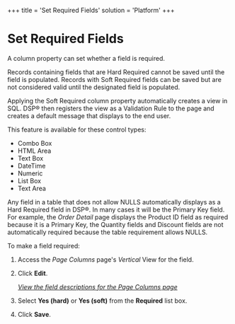+++
title = 'Set Required Fields'
solution = 'Platform'
+++

# Set Required Fields

A column property can set whether a field is required.

Records containing fields that are Hard Required cannot be saved until
the field is populated. Records with Soft Required fields can be saved
but are not considered valid until the designated field is populated.

Applying the Soft Required column property automatically creates a view
in SQL. DSP® then registers the view as a Validation Rule to the page
and creates a default message that displays to the end user.

This feature is available for these control types:

  - Combo Box
  - HTML Area
  - Text Box
  - DateTime
  - Numeric
  - List Box
  - Text Area

Any field in a table that does not allow NULLS automatically displays as
a Hard Required field in DSP®. In many cases it will be the Primary Key
field. For example, the *Order Detail* page displays the Product ID
field as required because it is a Primary Key, the Quantity fields and
Discount fields are not automatically required because the table
requirement allows NULLS.

To make a field required:

1.  <span id="Column Properties Navigation" class="popUpLink">Access the
    *Page Columns* page's</span> *Vertical* View for the field.

2.  Click **Edit**.
    
    *[View the field descriptions for the Page Columns
    page](../Sys_Admin/Page_Desc/Page_Columns_H.htm)*

3.  Select **Yes (hard)** or **Yes (soft)** from the **Required** list
    box.

4.  Click **Save**.
